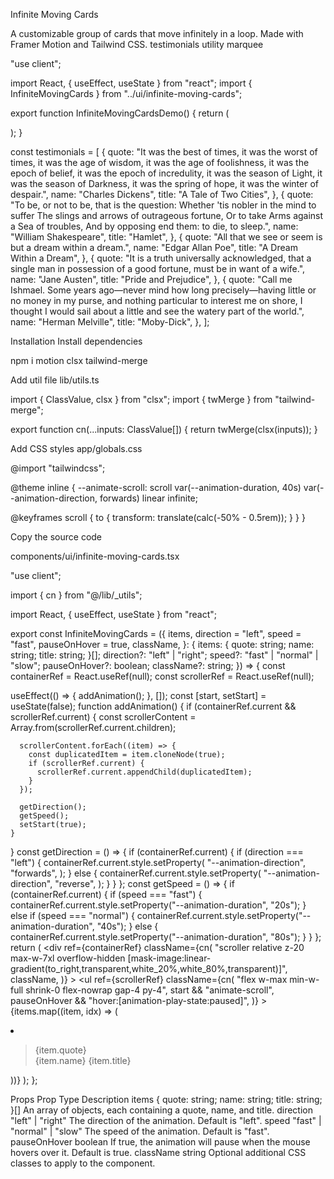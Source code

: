 Infinite Moving Cards

A customizable group of cards that move infinitely in a loop. Made with Framer Motion and Tailwind CSS.
testimonials
utility
marquee

"use client";
 
import React, { useEffect, useState } from "react";
import { InfiniteMovingCards } from "../ui/infinite-moving-cards";
 
export function InfiniteMovingCardsDemo() {
  return (
    <div className="h-[40rem] rounded-md flex flex-col antialiased bg-white dark:bg-black dark:bg-grid-white/[0.05] items-center justify-center relative overflow-hidden">
      <InfiniteMovingCards
        items={testimonials}
        direction="right"
        speed="slow"
      />
    </div>
  );
}
 
const testimonials = [
  {
    quote:
      "It was the best of times, it was the worst of times, it was the age of wisdom, it was the age of foolishness, it was the epoch of belief, it was the epoch of incredulity, it was the season of Light, it was the season of Darkness, it was the spring of hope, it was the winter of despair.",
    name: "Charles Dickens",
    title: "A Tale of Two Cities",
  },
  {
    quote:
      "To be, or not to be, that is the question: Whether 'tis nobler in the mind to suffer The slings and arrows of outrageous fortune, Or to take Arms against a Sea of troubles, And by opposing end them: to die, to sleep.",
    name: "William Shakespeare",
    title: "Hamlet",
  },
  {
    quote: "All that we see or seem is but a dream within a dream.",
    name: "Edgar Allan Poe",
    title: "A Dream Within a Dream",
  },
  {
    quote:
      "It is a truth universally acknowledged, that a single man in possession of a good fortune, must be in want of a wife.",
    name: "Jane Austen",
    title: "Pride and Prejudice",
  },
  {
    quote:
      "Call me Ishmael. Some years ago—never mind how long precisely—having little or no money in my purse, and nothing particular to interest me on shore, I thought I would sail about a little and see the watery part of the world.",
    name: "Herman Melville",
    title: "Moby-Dick",
  },
];

Installation
Install dependencies

npm i motion clsx tailwind-merge

Add util file
lib/utils.ts

import { ClassValue, clsx } from "clsx";
import { twMerge } from "tailwind-merge";
 
export function cn(...inputs: ClassValue[]) {
  return twMerge(clsx(inputs));
}

Add CSS styles
app/globals.css

@import "tailwindcss";
 
@theme inline {
  --animate-scroll: scroll var(--animation-duration, 40s) var(--animation-direction, forwards) linear infinite;
 
  @keyframes scroll {
    to {
      transform: translate(calc(-50% - 0.5rem));
    }
  }
}

Copy the source code

components/ui/infinite-moving-cards.tsx

"use client";
 
import { cn } from "@/lib/_utils";

import React, { useEffect, useState } from "react";
 
export const InfiniteMovingCards = ({
  items,
  direction = "left",
  speed = "fast",
  pauseOnHover = true,
  className,
}: {
  items: {
    quote: string;
    name: string;
    title: string;
  }[];
  direction?: "left" | "right";
  speed?: "fast" | "normal" | "slow";
  pauseOnHover?: boolean;
  className?: string;
}) => {
  const containerRef = React.useRef<HTMLDivElement>(null);
  const scrollerRef = React.useRef<HTMLUListElement>(null);
 
  useEffect(() => {
    addAnimation();
  }, []);
  const [start, setStart] = useState(false);
  function addAnimation() {
    if (containerRef.current && scrollerRef.current) {
      const scrollerContent = Array.from(scrollerRef.current.children);
 
      scrollerContent.forEach((item) => {
        const duplicatedItem = item.cloneNode(true);
        if (scrollerRef.current) {
          scrollerRef.current.appendChild(duplicatedItem);
        }
      });
 
      getDirection();
      getSpeed();
      setStart(true);
    }
  }
  const getDirection = () => {
    if (containerRef.current) {
      if (direction === "left") {
        containerRef.current.style.setProperty(
          "--animation-direction",
          "forwards",
        );
      } else {
        containerRef.current.style.setProperty(
          "--animation-direction",
          "reverse",
        );
      }
    }
  };
  const getSpeed = () => {
    if (containerRef.current) {
      if (speed === "fast") {
        containerRef.current.style.setProperty("--animation-duration", "20s");
      } else if (speed === "normal") {
        containerRef.current.style.setProperty("--animation-duration", "40s");
      } else {
        containerRef.current.style.setProperty("--animation-duration", "80s");
      }
    }
  };
  return (
    <div
      ref={containerRef}
      className={cn(
        "scroller relative z-20 max-w-7xl overflow-hidden [mask-image:linear-gradient(to_right,transparent,white_20%,white_80%,transparent)]",
        className,
      )}
    >
      <ul
        ref={scrollerRef}
        className={cn(
          "flex w-max min-w-full shrink-0 flex-nowrap gap-4 py-4",
          start && "animate-scroll",
          pauseOnHover && "hover:[animation-play-state:paused]",
        )}
      >
        {items.map((item, idx) => (
          <li
            className="relative w-[350px] max-w-full shrink-0 rounded-2xl border border-b-0 border-zinc-200 bg-[linear-gradient(180deg,#fafafa,#f5f5f5)] px-8 py-6 md:w-[450px] dark:border-zinc-700 dark:bg-[linear-gradient(180deg,#27272a,#18181b)]"
            key={item.name}
          >
            <blockquote>
              <div
                aria-hidden="true"
                className="user-select-none pointer-events-none absolute -top-0.5 -left-0.5 -z-1 h-[calc(100%_+_4px)] w-[calc(100%_+_4px)]"
              ></div>
              <span className="relative z-20 text-sm leading-[1.6] font-normal text-neutral-800 dark:text-gray-100">
                {item.quote}
              </span>
              <div className="relative z-20 mt-6 flex flex-row items-center">
                <span className="flex flex-col gap-1">
                  <span className="text-sm leading-[1.6] font-normal text-neutral-500 dark:text-gray-400">
                    {item.name}
                  </span>
                  <span className="text-sm leading-[1.6] font-normal text-neutral-500 dark:text-gray-400">
                    {item.title}
                  </span>
                </span>
              </div>
            </blockquote>
          </li>
        ))}
      </ul>
    </div>
  );
};

Props
Prop	Type	Description
items	{ quote: string; name: string; title: string; }[]	An array of objects, each containing a quote, name, and title.
direction	"left" | "right" 	The direction of the animation. Default is "left".
speed	"fast" | "normal" | "slow" 	The speed of the animation. Default is "fast".
pauseOnHover	boolean 	If true, the animation will pause when the mouse hovers over it. Default is true.
className	string 	Optional additional CSS classes to apply to the component.